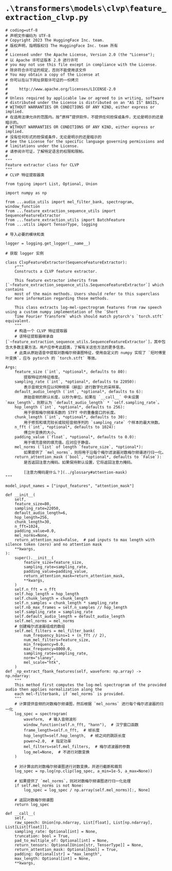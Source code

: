 # `.\transformers\models\clvp\feature_extraction_clvp.py`

```
# coding=utf-8
# 声明文件编码为 UTF-8
# Copyright 2023 The HuggingFace Inc. team.
# 版权声明，指明版权归 The HuggingFace Inc. team 所有
#
# Licensed under the Apache License, Version 2.0 (the "License");
# 以 Apache 许可证版本 2.0 进行许可
# you may not use this file except in compliance with the License.
# 除非符合许可证的规定，否则不能使用该文件
# You may obtain a copy of the License at
# 你可以在以下网址获取许可证的一份拷贝
#
#     http://www.apache.org/licenses/LICENSE-2.0
#
# Unless required by applicable law or agreed to in writing, software
# distributed under the License is distributed on an "AS IS" BASIS,
# WITHOUT WARRANTIES OR CONDITIONS OF ANY KIND, either express or implied.
# 在适用法律允许的范围内，按“原样”提供软件，不提供任何担保或条件，无论是明示的还是暗示的。
# WITHOUT WARRANTIES OR CONDITIONS OF ANY KIND, either express or implied.
# 没有任何形式的担保或条件，无论是明示的还是暗示的
# See the License for the specific language governing permissions and
# limitations under the License.
# 请参阅许可证，了解特定语言的权限和限制。
#
"""
Feature extractor class for CLVP
"""
# CLVP 特征提取器类

from typing import List, Optional, Union

import numpy as np

from ...audio_utils import mel_filter_bank, spectrogram, window_function
from ...feature_extraction_sequence_utils import SequenceFeatureExtractor
from ...feature_extraction_utils import BatchFeature
from ...utils import TensorType, logging

# 导入必要的模块和类

logger = logging.get_logger(__name__)

# 获取 logger 实例

class ClvpFeatureExtractor(SequenceFeatureExtractor):
    r"""
    Constructs a CLVP feature extractor.

    This feature extractor inherits from [`~feature_extraction_sequence_utils.SequenceFeatureExtractor`] which contains
    most of the main methods. Users should refer to this superclass for more information regarding those methods.

    This class extracts log-mel-spectrogram features from raw speech using a custom numpy implementation of the `Short
    Time Fourier Transform` which should match pytorch's `torch.stft` equivalent.
    """
    # 构造一个 CLVP 特征提取器
    # 该特征提取器继承自 [`~feature_extraction_sequence_utils.SequenceFeatureExtractor`]，其中包含大多数主要方法。用户应参考此超类，了解有关这些方法的更多信息。
    # 此类从原始语音中提取对数梅尔频谱图特征，使用自定义的 numpy 实现了 `短时傅里叶变换`，应与 pytorch 的 `torch.stft` 等效。
``` 
    Args:
        feature_size (`int`, *optional*, defaults to 80):
            提取特征的特征维度。
        sampling_rate (`int`, *optional*, defaults to 22050):
            表示音频文件应以何种频率（赫兹）进行数字化的采样率。
        default_audio_length (`int`, *optional*, defaults to 6):
            原始音频的默认长度，以秒为单位。如果在 `__call__` 中未设置 `max_length`，则默认为 `default_audio_length` * `self.sampling_rate`。
        hop_length (`int`, *optional*, defaults to 256):
            用于获取梅尔频率系数的 STFT 中的重叠窗口的长度。
        chunk_length (`int`, *optional*, defaults to 30):
            用于修剪和填充较长或较短音频序列的 `sampling_rate` 个样本的最大块数。
        n_fft (`int`, *optional*, defaults to 1024):
            傅立叶变换的大小。
        padding_value (`float`, *optional*, defaults to 0.0):
            用于填充音频的填充值。应对应于静音。
        mel_norms (`list` of length `feature_size`, *optional*):
            如果提供了 `mel_norms`，则将用于沿每个梅尔滤波器对数梅尔频谱进行归一化。
        return_attention_mask (`bool`, *optional*, defaults to `False`):
            是否返回注意力掩码。如果保持默认设置，它将返回注意力掩码。

            [注意力掩码是什么？](../glossary#attention-mask)
    """

    model_input_names = ["input_features", "attention_mask"]

    def __init__(
        self,
        feature_size=80,
        sampling_rate=22050,
        default_audio_length=6,
        hop_length=256,
        chunk_length=30,
        n_fft=1024,
        padding_value=0.0,
        mel_norms=None,
        return_attention_mask=False,  # pad inputs to max length with silence token (zero) and no attention mask
        **kwargs,
    ):
        super().__init__(
            feature_size=feature_size,
            sampling_rate=sampling_rate,
            padding_value=padding_value,
            return_attention_mask=return_attention_mask,
            **kwargs,
        )
        self.n_fft = n_fft
        self.hop_length = hop_length
        self.chunk_length = chunk_length
        self.n_samples = chunk_length * sampling_rate
        self.nb_max_frames = self.n_samples // hop_length
        self.sampling_rate = sampling_rate
        self.default_audio_length = default_audio_length
        self.mel_norms = mel_norms
        # 创建梅尔滤波器组成的数组
        self.mel_filters = mel_filter_bank(
            num_frequency_bins=1 + (n_fft // 2),
            num_mel_filters=feature_size,
            min_frequency=0.0,
            max_frequency=8000.0,
            sampling_rate=sampling_rate,
            norm="slaney",
            mel_scale="htk",
        )
    def _np_extract_fbank_features(self, waveform: np.array) -> np.ndarray:
        """
        This method first computes the log-mel spectrogram of the provided audio then applies normalization along the
        each mel-filterbank, if `mel_norms` is provided.
        """
        # 计算提供音频的对数梅尔频谱图，然后根据 `mel_norms` 进行每个梅尔滤波器的归一化
        log_spec = spectrogram(
            waveform,  # 输入音频波形
            window_function(self.n_fft, "hann"),  # 汉宁窗口函数
            frame_length=self.n_fft,  # 帧长度
            hop_length=self.hop_length,  # 帧之间的跳跃长度
            power=2.0,  # 指定功率
            mel_filters=self.mel_filters,  # 梅尔滤波器的参数
            log_mel=None,  # 不进行对数变换
        )

        # 对计算出的对数梅尔频谱图进行对数变换，并进行截断和裁剪
        log_spec = np.log(np.clip(log_spec, a_min=1e-5, a_max=None))

        # 如果提供了 `mel_norms`，则对对数梅尔频谱图进行归一化处理
        if self.mel_norms is not None:
            log_spec = log_spec / np.array(self.mel_norms)[:, None]

        # 返回对数梅尔频谱图
        return log_spec

    def __call__(
        self,
        raw_speech: Union[np.ndarray, List[float], List[np.ndarray], List[List[float]]],
        sampling_rate: Optional[int] = None,
        truncation: bool = True,
        pad_to_multiple_of: Optional[int] = None,
        return_tensors: Optional[Union[str, TensorType]] = None,
        return_attention_mask: Optional[bool] = True,
        padding: Optional[str] = "max_length",
        max_length: Optional[int] = None,
        **kwargs,
```